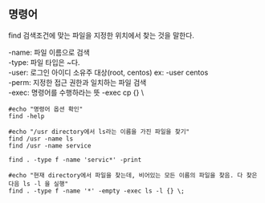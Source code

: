 ## 명령어

find 검색조건에 맞는 파일을 지정한 위치에서 찾는 것을 말한다.

-name: 파일 이름으로 검색  
-type: 파일 타입은 ~다.  
-user: 로그인 아이디 소유주 대상(root, centos) ex: -user centos  
-perm: 지정한 접근 권한과 일치하는 파일 검색  
-exec: 명령어를 수행하라는 뜻 -exec cp {} \  


```linux
#echo "명령어 옵션 확인"
find -help

#echo "/usr directory에서 ls라는 이름을 가진 파일을 찾기"
find /usr -name ls
find /usr -name service

find . -type f -name 'servic*' -print

#echo "현재 directory에서 파일을 찾는데, 비어있는 모든 이름의 파일을 찾음. 다 찾은 다음 ls -l 을 실행"
find . -type f -name '*' -empty -exec ls -l {} \;

```
